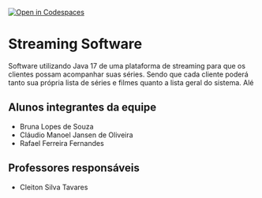 [![Open in Codespaces](https://classroom.github.com/assets/launch-codespace-7f7980b617ed060a017424585567c406b6ee15c891e84e1186181d67ecf80aa0.svg)](https://classroom.github.com/open-in-codespaces?assignment_repo_id=10848660)
# Streaming Software
Software utilizando Java 17 de uma plataforma de streaming para que os clientes possam acompanhar suas séries. Sendo que cada cliente poderá tanto sua própria lista de séries e filmes quanto a lista geral do sistema. Alé

## Alunos integrantes da equipe

* Bruna Lopes de Souza
* Cláudio Manoel Jansen de Oliveira
* Rafael Ferreira Fernandes

## Professores responsáveis

* Cleiton Silva Tavares

